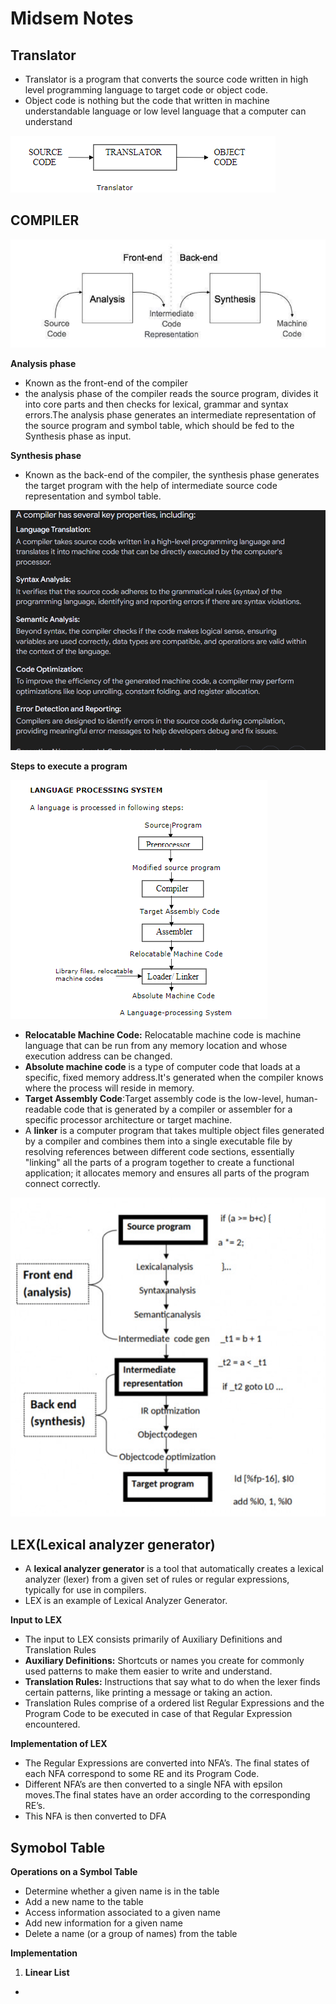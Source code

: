 # Midsem Notes
**Translator**
---
- Translator  is  a  program  that  converts  the  source  code  written  in  high  level 
programming language to target code or object code. 
- Object code is nothing but the 
code that written in machine understandable language or low level language that a 
computer can understand

<img src="Images/Screenshot 2024-10-03 155804.png" width="" height="">

**COMPILER**
---

<img src="Images/Screenshot 2024-10-03 161906.png" width="" height="">

**Analysis phase**
- Known as the front-end of the compiler
- the analysis phase of the compiler reads the source program, divides it into core parts and then checks for lexical, grammar and syntax errors.The analysis phase generates an intermediate representation of the source program and symbol table, which should be fed to the Synthesis phase as input.

**Synthesis phase**
- Known as the back-end of the compiler, the synthesis phase generates the target program with the help of intermediate source code representation and symbol table.

<img src="Images/Screenshot 2024-10-03 162926.png" width="" height="">

**Steps to execute a program**

<img src="Images/Screenshot 2024-10-03 163126.png" width="" height="">

- **Relocatable Machine Code:** Relocatable machine code is machine language that can be run from any memory location and whose execution address can be changed. 
- **Absolute machine code** is a type of computer code that loads at a specific, fixed memory address.It's generated when the compiler knows where the process will reside in memory.
- **Target Assembly Code**:Target assembly code is the low-level, human-readable code that is generated by a compiler or assembler for a specific processor architecture or target machine.
- A **linker** is a computer program that takes multiple object files generated by a compiler and combines them into a single executable file by resolving references between different code sections, essentially "linking" all the parts of a program together to create a functional application; it allocates memory and ensures all parts of the program connect correctly.

<img src="Images/Screenshot 2024-10-03 200857.png" width="" height="">

## LEX(Lexical analyzer generator)
- A **lexical analyzer generator** is a tool that automatically creates a lexical analyzer (lexer) from a given set of rules or regular expressions, typically for use in compilers.
- LEX is an example of Lexical Analyzer Generator.

**Input to LEX**
- The input to LEX consists primarily of Auxiliary Definitions and Translation Rules
- **Auxiliary Definitions:** Shortcuts or names you create for commonly used patterns to make them easier to write and understand.
- **Translation Rules:** Instructions that say what to do when the lexer finds certain patterns, like printing a message or taking an action.
- Translation Rules comprise of a ordered list Regular Expressions and the Program Code to be
executed in case of that Regular Expression encountered.

**Implementation of LEX**
- The Regular Expressions are converted into NFA’s. The final states of each NFA correspond to
some RE and its Program Code.
- Different NFA’s are then converted to a single NFA with epsilon moves.The final states have an order according to the corresponding RE’s. 
- This NFA is then converted to DFA

## Symobol Table

**Operations on a Symbol Table**
- Determine whether a given name is in the table
- Add a new name to the table
- Access information associated to a given name
- Add new information for a given name
- Delete a name (or a group of names) from the table

**Implementation**
1. **Linear List**
- 

